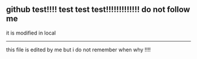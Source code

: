 github test!!!! 
test test test!!!!!!!!!!!!!
do not follow me
----------------------
it is modified in local 

----------------------------------------------------------------------------
this file is edited by me
but i do not remember when why !!!!
